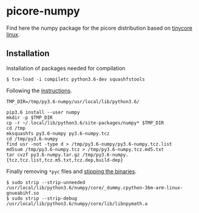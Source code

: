 # picore-numpy

Find here the numpy package for the picore distribution based on 
[tinycore linux](http://www.tinycorelinux.net).

## Installation

Installation of packages needed for compilation

    $ tce-load -i compiletc python3.6-dev squashfstools

Following the [instructions](http://wiki.tinycorelinux.net/wiki:creating_extensions).

    TMP_DIR=/tmp/py3.6-numpy/usr/local/lib/python3.6/

    pip3.6 install --user numpy
    mkdir -p $TMP_DIR
    cp -r ~/.local/lib/python3.6/site-packages/numpy* $TMP_DIR
    cd /tmp
    mksquashfs py3.6-numpy py3.6-numpy.tcz
    cd /tmp/py3.6-numpy
    find usr -not -type d > /tmp/py3.6-numpy/py3.6-numpy.tcz.list
    md5sum /tmp/py3.6-numpy.tcz > /tmp/py3.6-numpy.tcz.md5.txt
    tar cvzf py3.6-numpy.tar.gz /tmp/py3.6-numpy.{tcz,tcz.list,tcz.m5.txt,tcz.dep,build-dep}

Finally removing `*pyc` files and [stipping the binaries](http://forum.tinycorelinux.net/index.php/topic,21895.msg137153.html#msg137153).

    $ sudo strip --strip-unneeded /usr/local/lib/python3.6/numpy/core/_dummy.cpython-36m-arm-linux-gnueabihf.so
    $ sudo strip --strip-debug /usr/local/lib/python3.6/numpy/core/lib/libnpymath.a
